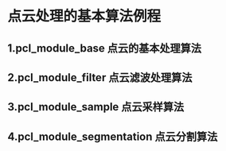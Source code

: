 # 点云处理的基本算法例程
## 1.pcl_module_base 点云的基本处理算法
## 2.pcl_module_filter 点云滤波处理算法
## 3.pcl_module_sample 点云采样算法
## 4.pcl_module_segmentation 点云分割算法


